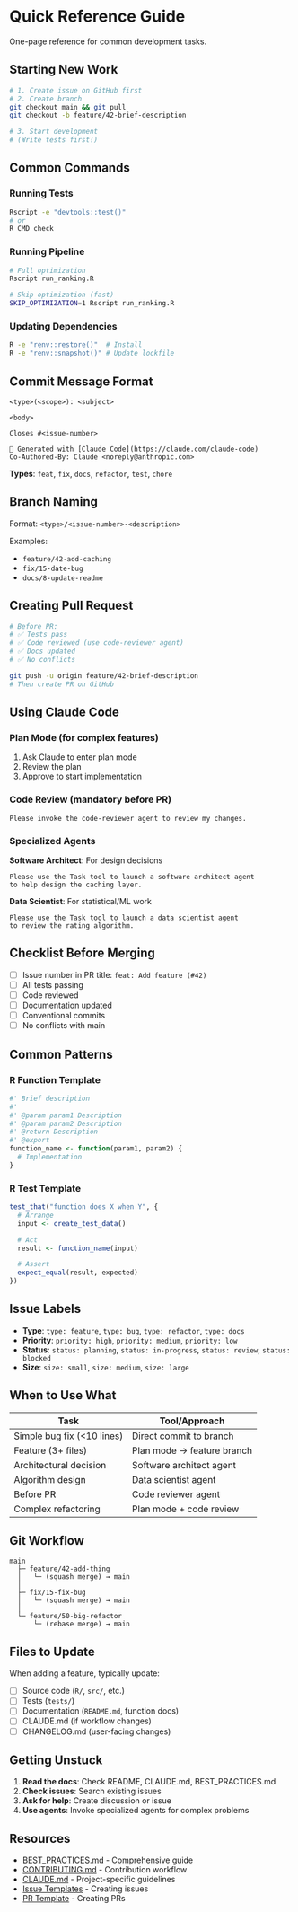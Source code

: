 # Quick Reference Guide

One-page reference for common development tasks.

## Starting New Work

```bash
# 1. Create issue on GitHub first
# 2. Create branch
git checkout main && git pull
git checkout -b feature/42-brief-description

# 3. Start development
# (Write tests first!)
```

## Common Commands

### Running Tests
```bash
Rscript -e "devtools::test()"
# or
R CMD check
```

### Running Pipeline
```bash
# Full optimization
Rscript run_ranking.R

# Skip optimization (fast)
SKIP_OPTIMIZATION=1 Rscript run_ranking.R
```

### Updating Dependencies
```bash
R -e "renv::restore()"  # Install
R -e "renv::snapshot()" # Update lockfile
```

## Commit Message Format

```
<type>(<scope>): <subject>

<body>

Closes #<issue-number>

🤖 Generated with [Claude Code](https://claude.com/claude-code)
Co-Authored-By: Claude <noreply@anthropic.com>
```

**Types**: `feat`, `fix`, `docs`, `refactor`, `test`, `chore`

## Branch Naming

Format: `<type>/<issue-number>-<description>`

Examples:
- `feature/42-add-caching`
- `fix/15-date-bug`
- `docs/8-update-readme`

## Creating Pull Request

```bash
# Before PR:
# ✅ Tests pass
# ✅ Code reviewed (use code-reviewer agent)
# ✅ Docs updated
# ✅ No conflicts

git push -u origin feature/42-brief-description
# Then create PR on GitHub
```

## Using Claude Code

### Plan Mode (for complex features)
1. Ask Claude to enter plan mode
2. Review the plan
3. Approve to start implementation

### Code Review (mandatory before PR)
```
Please invoke the code-reviewer agent to review my changes.
```

### Specialized Agents

**Software Architect**: For design decisions
```
Please use the Task tool to launch a software architect agent
to help design the caching layer.
```

**Data Scientist**: For statistical/ML work
```
Please use the Task tool to launch a data scientist agent
to review the rating algorithm.
```

## Checklist Before Merging

- [ ] Issue number in PR title: `feat: Add feature (#42)`
- [ ] All tests passing
- [ ] Code reviewed
- [ ] Documentation updated
- [ ] Conventional commits
- [ ] No conflicts with main

## Common Patterns

### R Function Template
```r
#' Brief description
#'
#' @param param1 Description
#' @param param2 Description
#' @return Description
#' @export
function_name <- function(param1, param2) {
  # Implementation
}
```

### R Test Template
```r
test_that("function does X when Y", {
  # Arrange
  input <- create_test_data()

  # Act
  result <- function_name(input)

  # Assert
  expect_equal(result, expected)
})
```

## Issue Labels

- **Type**: `type: feature`, `type: bug`, `type: refactor`, `type: docs`
- **Priority**: `priority: high`, `priority: medium`, `priority: low`
- **Status**: `status: planning`, `status: in-progress`, `status: review`, `status: blocked`
- **Size**: `size: small`, `size: medium`, `size: large`

## When to Use What

| Task | Tool/Approach |
|------|---------------|
| Simple bug fix (<10 lines) | Direct commit to branch |
| Feature (3+ files) | Plan mode → feature branch |
| Architectural decision | Software architect agent |
| Algorithm design | Data scientist agent |
| Before PR | Code reviewer agent |
| Complex refactoring | Plan mode + code review |

## Git Workflow

```
main
  ├─ feature/42-add-thing
  │   └─ (squash merge) → main
  │
  ├─ fix/15-fix-bug
  │   └─ (squash merge) → main
  │
  └─ feature/50-big-refactor
      └─ (rebase merge) → main
```

## Files to Update

When adding a feature, typically update:
- [ ] Source code (`R/`, `src/`, etc.)
- [ ] Tests (`tests/`)
- [ ] Documentation (`README.md`, function docs)
- [ ] CLAUDE.md (if workflow changes)
- [ ] CHANGELOG.md (user-facing changes)

## Getting Unstuck

1. **Read the docs**: Check README, CLAUDE.md, BEST_PRACTICES.md
2. **Check issues**: Search existing issues
3. **Ask for help**: Create discussion or issue
4. **Use agents**: Invoke specialized agents for complex problems

## Resources

- [BEST_PRACTICES.md](.claude/BEST_PRACTICES.md) - Comprehensive guide
- [CONTRIBUTING.md](../CONTRIBUTING.md) - Contribution workflow
- [CLAUDE.md](../CLAUDE.md) - Project-specific guidelines
- [Issue Templates](../.github/ISSUE_TEMPLATE/) - Creating issues
- [PR Template](../.github/PULL_REQUEST_TEMPLATE.md) - Creating PRs
